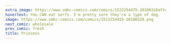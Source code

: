 ```yaml
---
extra_image: https://www.smbc-comics.com/comics/1522254475-20180328after.png
hovertext: You CAN eat serfs. I'm pretty sure they're a type of dog.
image: https://www.smbc-comics.com/comics/1522254455-20180328.png
next_comic: wholesale
prev_comic: fresh
title: Princess
---
```


